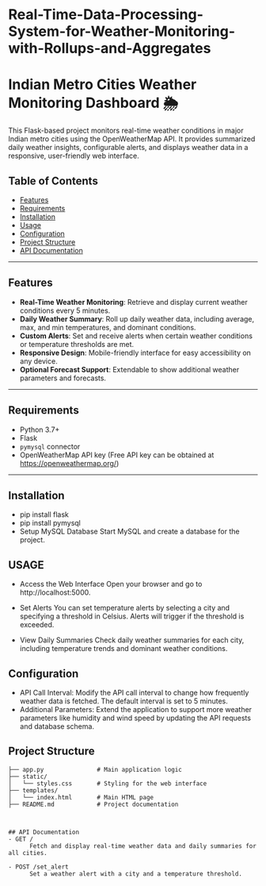 # Real-Time-Data-Processing-System-for-Weather-Monitoring-with-Rollups-and-Aggregates

# Indian Metro Cities Weather Monitoring Dashboard 🌦️

This Flask-based project monitors real-time weather conditions in major Indian metro cities using the OpenWeatherMap API. It provides summarized daily weather insights, configurable alerts, and displays weather data in a responsive, user-friendly web interface.

## Table of Contents
- [Features](#features)
- [Requirements](#requirements)
- [Installation](#installation)
- [Usage](#usage)
- [Configuration](#configuration)
- [Project Structure](#project-structure)
- [API Documentation](#api-documentation)


---

## Features

- **Real-Time Weather Monitoring**: Retrieve and display current weather conditions every 5 minutes.
- **Daily Weather Summary**: Roll up daily weather data, including average, max, and min temperatures, and dominant conditions.
- **Custom Alerts**: Set and receive alerts when certain weather conditions or temperature thresholds are met.
- **Responsive Design**: Mobile-friendly interface for easy accessibility on any device.
- **Optional Forecast Support**: Extendable to show additional weather parameters and forecasts.

---

## Requirements

- Python 3.7+
- Flask
- `pymysql` connector
- OpenWeatherMap API key (Free API key can be obtained at https://openweathermap.org/)

---

## Installation
- pip install flask
- pip install pymysql
- Setup MySQL Database
      Start MySQL and create a database for the project.


## USAGE
- Access the Web Interface Open your browser and go to http://localhost:5000.

- Set Alerts You can set temperature alerts by selecting a city and specifying a threshold in Celsius. Alerts will trigger if the threshold is exceeded.

- View Daily Summaries Check daily weather summaries for each city, including temperature trends and dominant weather conditions.

## Configuration

- API Call Interval: Modify the API call interval to change how frequently weather data is fetched. The default interval is set to 5 minutes.
- Additional Parameters: Extend the application to support more weather parameters like humidity and wind speed by updating the API requests and database schema.

## Project Structure

```plaintext
├── app.py               # Main application logic
├── static/
│   └── styles.css       # Styling for the web interface
├── templates/
│   └── index.html       # Main HTML page
├── README.md            # Project documentation



## API Documentation
- GET /
      Fetch and display real-time weather data and daily summaries for all cities.

- POST /set_alert
      Set a weather alert with a city and a temperature threshold.



